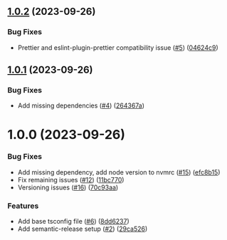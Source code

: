 ## [1.0.2](https://github.com/MatiPl01/eslint-config-react-native-matipl01/compare/v1.0.1...v1.0.2) (2023-09-26)


### Bug Fixes

* Prettier and eslint-plugin-prettier compatibility issue ([#5](https://github.com/MatiPl01/eslint-config-react-native-matipl01/issues/5)) ([04624c9](https://github.com/MatiPl01/eslint-config-react-native-matipl01/commit/04624c9fc755e2aa7bd51f45f61e8bb9aa42b848))

## [1.0.1](https://github.com/MatiPl01/eslint-config-react-native-matipl01/compare/v1.0.0...v1.0.1) (2023-09-26)


### Bug Fixes

* Add missing dependencies ([#4](https://github.com/MatiPl01/eslint-config-react-native-matipl01/issues/4)) ([264367a](https://github.com/MatiPl01/eslint-config-react-native-matipl01/commit/264367aa3adf83d3e396cbfdada71baa38c5b64b))

# 1.0.0 (2023-09-26)


### Bug Fixes

* Add missing dependency, add node version to nvmrc ([#15](https://github.com/MatiPl01/eslint-config-react-native-matipl01/issues/15)) ([efc8b15](https://github.com/MatiPl01/eslint-config-react-native-matipl01/commit/efc8b150fc0fb834827956a935aed6c40712315f))
* Fix remaining issues ([#12](https://github.com/MatiPl01/eslint-config-react-native-matipl01/issues/12)) ([11bc770](https://github.com/MatiPl01/eslint-config-react-native-matipl01/commit/11bc770ec3c1944863fb8f1445a789b5c271ba13))
* Versioning issues ([#16](https://github.com/MatiPl01/eslint-config-react-native-matipl01/issues/16)) ([70c93aa](https://github.com/MatiPl01/eslint-config-react-native-matipl01/commit/70c93aab8d4a2e5463b5eb99cd14ae340a068d01))


### Features

* Add base tsconfig file ([#6](https://github.com/MatiPl01/eslint-config-react-native-matipl01/issues/6)) ([8dd6237](https://github.com/MatiPl01/eslint-config-react-native-matipl01/commit/8dd6237db67e9885d30f1cf0525b05e8b6a322ac))
* Add semantic-release setup ([#2](https://github.com/MatiPl01/eslint-config-react-native-matipl01/issues/2)) ([29ca526](https://github.com/MatiPl01/eslint-config-react-native-matipl01/commit/29ca52627fc296f84df3acfbe7bc3defd84fd12f))

